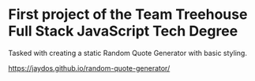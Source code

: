 # First project of the Team Treehouse Full Stack JavaScript Tech Degree

Tasked with creating a static Random Quote Generator with basic styling.

https://jaydos.github.io/random-quote-generator/
